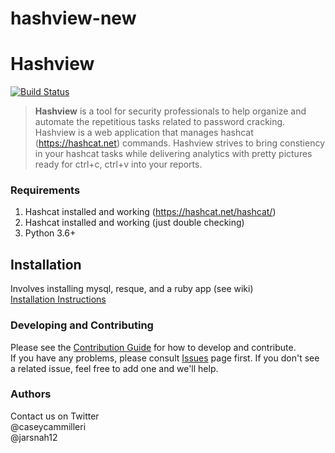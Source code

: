# hashview-new

# Hashview
[![Build Status](https://travis-ci.org/hashview/hashview.svg?branch=master)](https://travis-ci.org/hashview/hashview)

>**Hashview** is a tool for security professionals to help organize and automate the repetitious tasks related to password cracking. Hashview is a web application that manages hashcat (https://hashcat.net) commands. Hashview strives to bring constiency in your hashcat tasks while delivering analytics with pretty pictures ready for ctrl+c, ctrl+v into your reports.

### Requirements

1. Hashcat installed and working (https://hashcat.net/hashcat/)  
2. Hashcat installed and working (just double checking)  
3. Python 3.6+   

## Installation

Involves installing mysql, resque, and a ruby app (see wiki)  
[Installation Instructions](https://github.com/hashview/hashview/wiki/01_Installing-Hashview)

### Developing and Contributing

Please see the [Contribution Guide](https://github.com/hashview/hashview/wiki/Contributing) for how to develop and contribute.  
If you have any problems, please consult [Issues](https://github.com/hashview/hashview/issues) page first. If you don't see a related issue, feel free to add one and we'll help.

### Authors

Contact us on Twitter  
@caseycammilleri  
@jarsnah12
